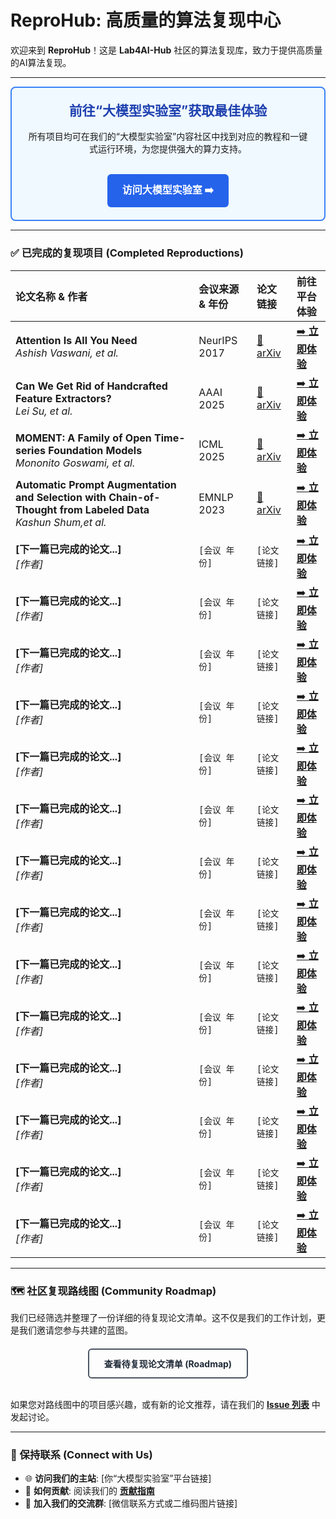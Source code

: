 # ReproHub: 高质量的算法复现中心

欢迎来到 **ReproHub**！这是 **Lab4AI-Hub** 社区的算法复现库，致力于提供高质量的AI算法复现。

---

<div align="center" style="padding: 20px; background-color: #F0F9FF; border: 2px solid #3B82F6; border-radius: 8px;">
  <h2 style="margin-top:0; color: #1E40AF;">前往“大模型实验室”获取最佳体验</h2>
  <p>所有项目均可在我们的“大模型实验室”内容社区中找到对应的教程和一键式运行环境，为您提供强大的算力支持。</p>
  <br>
  <a href="https://www.lab4ai.cn/home" style="display: inline-block; padding: 12px 24px; background-color: #2563EB; color: white; text-decoration: none; font-weight: bold; border-radius: 6px; font-size: 16px;">
    访问大模型实验室 ➡️
  </a>
</div>

---

### ✅ 已完成的复现项目 (Completed Reproductions)

| 论文名称 & 作者 | 会议来源 & 年份 | 论文链接 | 前往平台体验 |
| :--- | :--- | :--- | :--- |
| **Attention Is All You Need** <br> *Ashish Vaswani, et al.* | NeurIPS 2017 | [📄 arXiv](https://arxiv.org/abs/1706.03762) | [➡️ **立即体验**](https://www.lab4ai.cn/paper/detail?id=e90aa38fdff9420e8902bc71909fa005&type=paper) |
| **Can We Get Rid of Handcrafted Feature Extractors?** <br> *Lei Su, et al.* | AAAI 2025| [📄 arXiv](https://arxiv.org/abs/2412.14598) | [➡️ **立即体验**](https://www.lab4ai.cn/paper/detail?id=97a182e56e904e92a0fe240f1f114709&type=paper) |
| **MOMENT: A Family of Open Time-series Foundation Models** <br> *Mononito Goswami, et al.* | ICML 2025 | [📄 arXiv](https://arxiv.org/abs/2402.03885) | [➡️ **立即体验**](https://www.lab4ai.cn/paper/detail?id=05087484a3264a9c8b8a2c616e7cce0b&type=paper) |
| **Automatic Prompt Augmentation and Selection with Chain-of-Thought from Labeled Data** <br> *Kashun Shum,et al.* | EMNLP 2023 | [📄 arXiv](https://arxiv.org/abs/2302.12822) | [➡️ **立即体验**](https://www.lab4ai.cn/paper/detail?id=c76b88e732cf41949b54515bdd319808&type=paper) |
| **[下一篇已完成的论文...]** <br> *[作者]* | `[会议 年份]` | `[论文链接]` | [➡️ **立即体验**]([对应的平台链接]) |
| **[下一篇已完成的论文...]** <br> *[作者]* | `[会议 年份]` | `[论文链接]` | [➡️ **立即体验**]([对应的平台链接]) |
| **[下一篇已完成的论文...]** <br> *[作者]* | `[会议 年份]` | `[论文链接]` | [➡️ **立即体验**]([对应的平台链接]) |
| **[下一篇已完成的论文...]** <br> *[作者]* | `[会议 年份]` | `[论文链接]` | [➡️ **立即体验**]([对应的平台链接]) |
| **[下一篇已完成的论文...]** <br> *[作者]* | `[会议 年份]` | `[论文链接]` | [➡️ **立即体验**]([对应的平台链接]) |
| **[下一篇已完成的论文...]** <br> *[作者]* | `[会议 年份]` | `[论文链接]` | [➡️ **立即体验**]([对应的平台链接]) |
| **[下一篇已完成的论文...]** <br> *[作者]* | `[会议 年份]` | `[论文链接]` | [➡️ **立即体验**]([对应的平台链接]) |
| **[下一篇已完成的论文...]** <br> *[作者]* | `[会议 年份]` | `[论文链接]` | [➡️ **立即体验**]([对应的平台链接]) |
| **[下一篇已完成的论文...]** <br> *[作者]* | `[会议 年份]` | `[论文链接]` | [➡️ **立即体验**]([对应的平台链接]) |
| **[下一篇已完成的论文...]** <br> *[作者]* | `[会议 年份]` | `[论文链接]` | [➡️ **立即体验**]([对应的平台链接]) |
| **[下一篇已完成的论文...]** <br> *[作者]* | `[会议 年份]` | `[论文链接]` | [➡️ **立即体验**]([对应的平台链接]) |
| **[下一篇已完成的论文...]** <br> *[作者]* | `[会议 年份]` | `[论文链接]` | [➡️ **立即体验**]([对应的平台链接]) |
| **[下一篇已完成的论文...]** <br> *[作者]* | `[会议 年份]` | `[论文链接]` | [➡️ **立即体验**]([对应的平台链接]) |
| **[下一篇已完成的论文...]** <br> *[作者]* | `[会议 年份]` | `[论文链接]` | [➡️ **立即体验**]([对应的平台链接]) |

---

### 🗺️ 社区复现路线图 (Community Roadmap)

我们已经筛选并整理了一份详细的待复现论文清单。这不仅是我们的工作计划，更是我们邀请您参与共建的蓝图。

<div align="center" style="margin-top: 20px;">
  <a href="https://lab4ai-hub.github.io/ReproHub/" style="display: inline-block; padding: 12px 24px; border: 2px solid #4B5563; color: #1F2937; text-decoration: none; font-weight: bold; border-radius: 6px;">
    查看待复现论文清单 (Roadmap)
  </a>
</div>

<br>

如果您对路线图中的项目感兴趣，或有新的论文推荐，请在我们的 [**Issue 列表**](https://github.com/Lab4AI-Hub/ReproHub/issues) 中发起讨论。

---

### 💬 保持联系 (Connect with Us)

* 🌐 **访问我们的主站**: [你“大模型实验室”平台链接]
* 🤝 **如何贡献**: 阅读我们的 [**贡献指南**](https://github.com/Lab4AI-Hub/ReproHub/blob/main/CONTRIBUTING.md)
* 💬 **加入我们的交流群**: [微信联系方式或二维码图片链接]
